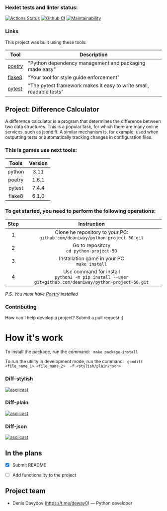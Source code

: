 ### Hexlet tests and linter status:
[![Actions Status](https://github.com/deaniway/python-project-50/actions/workflows/hexlet-check.yml/badge.svg)](https://github.com/deaniway/python-project-50/actions)
[![Github CI](https://github.com/hexlet-boilerplates/python-package/workflows/Python%20CI/badge.svg)](https://github.com/deaniway/python-project-50/actions/workflows/pyci.yml)
[![Maintainability](https://api.codeclimate.com/v1/badges/77d97412b5a1275a9fe6/maintainability)](https://codeclimate.com/github/deaniway/python-project-50/maintainability)
### Links

This project was built using these tools:

| Tool                                       | Description                                                                                                   |
|--------------------------------------------|---------------------------------------------------------------------------------------------------------------|
| [poetry](https://python-poetry.org/)       | "Python dependency management and packaging made easy"                                                        |
| [flake8](https://flake8.pycqa.org/)        | "Your tool for style guide enforcement"                                                                       |    
| [pytest](https://docs.pytest.org/)         | "The pytest framework makes it easy to write small, readable tests"                                           |

## Project: Difference Calculator


A difference calculator is a program that determines the difference between two data structures. 
This is a popular task, for which there are many online services, such as jsondiff.
A similar mechanism is, for example, used when outputting tests or automatically tracking changes in configuration files.


### This is games use next tools:

| Tools  | Version |
|:------:|:-------:|
| python |  3.11   |
| poetry |  1.6.1  |
| pytest |  7.4.4  |
| flake8 |  6.1.0  |



### To get started, you need to perform the following operations:

| Step |                                                Instruction                                                 |
|:----:|:----------------------------------------------------------------------------------------------------------:|
|  1   |              Clone he repository to your PC:<br/>`github.com/deaniway/python-project-50.git`               |
|  2   |                                Go to repository<br/>`cd python-project-50`                                 |
|  3   |                              Installation game in your PC<br/>`make install`                               | 
|  4   | Use command for install <br/>`python3 -m pip install --user git+github.com/deaniway/python-project-50.git` | 

*P.S.* *You must have [Poetry](https://python-poetry.org) installed*



### Contributing

How can I help develop a project? Submit a pull request :)


# How it's work
To install the package, run the command: ` make package-install`

To run the utility in development mode, run the command: ` gendiff <file_name_1> <file_name_2>  -f <stylish/plain/json>`

### Diff-stylish
[![asciicast](https://asciinema.org/a/OnM7fSr3UTgAAj0o2vWYMUsya.svg)](https://asciinema.org/a/OnM7fSr3UTgAAj0o2vWYMUsya)
### Diff-plain
[![asciicast](https://asciinema.org/a/WA7jEe43SkC0BdjfOrNFsOxbr.svg)](https://asciinema.org/a/WA7jEe43SkC0BdjfOrNFsOxbr)
### Diff-json
[![asciicast](https://asciinema.org/a/4JtEMYONBQjXnmaOVLubNUWhR.svg)](https://asciinema.org/a/4JtEMYONBQjXnmaOVLubNUWhR)

## In the plans
- [x] Submit README
- [ ] Add functionality to the project



## Project team
- Denis Davydov (https://t.me/deway0) — Python developer
